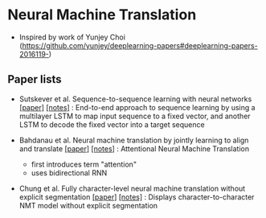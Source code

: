 # Neural Machine Translation

- Inspired by work of Yunjey Choi (https://github.com/yunjey/deeplearning-papers#deeplearning-papers-2016119-)

## Paper lists

- Sutskever et al. Sequence-to-sequence learning with neural networks
[[paper]](http://papers.nips.cc/paper/5346-sequence-to-sequence-learning-with-neural-networks.pdf) 
[[notes]](https://github.com/mjc92/studies/blob/master/notes/Sequence_to_sequence_learning_with_neural_networks.md) 
: End-to-end approach to sequence learning by using a multilayer LSTM to map input sequence to a fixed vector,
  and another LSTM to decode the fixed vector into a target sequence

- Bahdanau et al. Neural machine translation by jointly learning to align and translate
[[paper]](https://arxiv.org/pdf/1409.0473v7.pdf) 
[[notes]](https://github.com/mjc92/studies/blob/master/notes/Neural_Machine_translation_by_Jointly_Learning_to_Align_and_Translate.md) 
: Attentional Neural Machine Translation
  - first introduces term "attention"
  - uses bidirectional RNN
  
- Chung et al. Fully character-level neural machine translation without explicit segmentation
[[paper]](https://arxiv.org/pdf/1603.06147v4.pdf)
[[notes]](https://github.com/mjc92/studies/blob/master/notes/Fully_Character-level_Neural_Machine_Translation_without_Explicit_Segmentation.md) 
: Displays character-to-character NMT model without explicit segmentation

